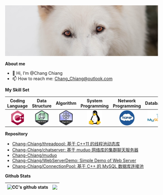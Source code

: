 ![白德牧](./assets/bg.jpg)

**About me**

- 👋 Hi, I’m @Chang Chiang
- 📫 How to reach me: Chang_Chiang@outlook.com

**My Skill Set**

|                       Coding Language                        |                        Data Structure                        |                          Algorithm                           |                      System Programming                      |                     Network Programming                      |                           Database                           |                          Dev Tools                           |
| :----------------------------------------------------------: | :----------------------------------------------------------: | :----------------------------------------------------------: | :----------------------------------------------------------: | :----------------------------------------------------------: | :----------------------------------------------------------: | :----------------------------------------------------------: |
| [<img align="center" src="./assets/cplusplus.svg" alt="C++" height="50" />](https://github.com/Chang-Chiang/CppLearning) | [<img align="center" src="./assets/data_structure.png" alt="数据结构" height="50" />](https://github.com/Chang-Chiang/Cpp-DataStructures-and-Algorithms-VSCode) | [<img align="center" src="./assets/algorithm.png" alt="算法" height="50" />](https://github.com/Chang-Chiang/VSCode-Algorithm) | [<img align="center" src="./assets/linux.svg" alt="Linux" height="50" />](https://github.com/Chang-Chiang/APUE) | [<img align="center" src="./assets/tcpip.png" alt="TCP/IP" height="50" />](https://github.com/Chang-Chiang/muduo) | [<img align="center" src="./assets/mysql.svg" alt="MySQL" height="50" />](https://github.com/Chang-Chiang/MySQL-Learning) | [<img align="center" src="./assets/git.svg" alt="Git" height="50" />](https://github.com/Chang-Chiang/) |

**Repository**

- [Chang-Chiang/threadpool: 基于 C++11 的线程池动态库](https://github.com/Chang-Chiang/threadpool)
- [Chang-Chiang/chatserver: 基于 muduo 网络库的集群聊天服务器](https://github.com/Chang-Chiang/chatserver)
- [Chang-Chiang/muduo](https://github.com/Chang-Chiang/muduo)
- [Chang-Chiang/WebServerDemo: Simple Demo of Web Server](https://github.com/Chang-Chiang/WebServerDemo)
- [Chang-Chiang/ConnectionPool: 基于 C++ 的 MySQL 数据库连接池](https://github.com/Chang-Chiang/ConnectionPool)

**Github Stats**

| <img align="center" src="https://github-readme-stats.vercel.app/api?username=Chang-Chiang&show_icons=true&hide_border=true" alt="CC's github stats" /> | <img align="center" src="https://github-readme-stats.vercel.app/api/top-langs/?username=Chang-Chiang&layout=compact&hide_border=true" /> |
| ------------------------------------------------------------ | ------------------------------------------------------------ |



<!---
Chang-Chiang/Chang-Chiang is a ✨ special ✨ repository because its `README.md` (this file) appears on your GitHub profile.
You can click the Preview link to take a look at your changes.
--->
